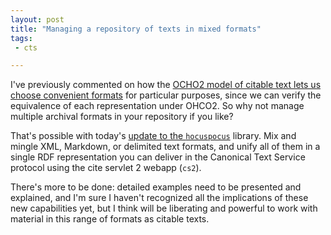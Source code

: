 ```yaml
---
layout: post
title: "Managing a repository of texts in mixed formats"
tags:
 - cts

---
```


I've previously commented on how the [OCHO2 model of citable text lets us choose  convenient formats](http://neelsmith.github.io/2016/07/18/ohco2_formats/) for particular purposes, since we can verify the equivalence of each representation under OHCO2.  So why not manage multiple archival formats in your repository if you like?

That's possible with today's [update to the `hocuspocus`](http://cite-architecture.github.io/2016/07/22/cite_and_hp/) library.  Mix and mingle XML, Markdown, or delimited text formats, and unify all of them in a single RDF representation you can deliver in the Canonical Text Service protocol using the cite servlet 2 webapp (`cs2`).

There's more to be done: detailed examples need to be presented and explained, and I'm sure I haven't recognized all the implications of these new capabilities yet, but I think will be liberating and powerful to work with material in this range of formats as citable texts.
